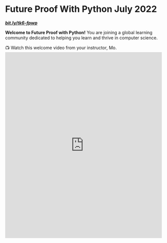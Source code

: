 # Future Proof With Python July 2022

**_[bit.ly/tk6-fpwp](http://bit.ly/tk6-fpwp)_**

**Welcome to Future Proof with Python!** You are joining a global learning community dedicated to helping you learn and thrive in computer science. 

<aside>
  📺 Watch this welcome video from your instructor, Mo. 
</aside>

  <div style="position: relative; height: 100%; width: 100%;">
    <iframe width="100%" height="600" src="https://www.youtube.com/embed/OxsDwTYt40s" title="Welcome to Future Proof with Python" frameborder="0" allow="accelerometer; autoplay; clipboard-write; encrypted-media; gyroscope; picture-in-picture" allowfullscreen></iframe>
</div>


## Completing your lessons
This page will include all the lessons for the class. Each week, Mo will add new lessons and assignments for you to work on. 
Bookmark this page to find all of your lessons: [https://bit.ly/tk6-fpwp](https://bit.ly/tk6-fpwp)

To find a lesson, click the Table of Contents (three horizontal lines) on the top left corner of the page. You can also click the arrows to navigate to the next lesson. 

<aside>
  📺 Watch this lesson navigation walkthrough video from Emmy, one of your community managers
</aside>

<div style="position: relative; height: 100%; width: 100%;">
    <iframe width="100%" height="600" src="https://www.youtube.com/embed/d3HOm2JShuY" title="Lesson Page Walkthrough" frameborder="0" allow="accelerometer; autoplay; clipboard-write; encrypted-media; gyroscope; picture-in-picture" allowfullscreen></iframe>
</div>

## Program schedule
Below is the  schedule for the program. Each day, your community managers will post a "Daily Peak" in Discord to share events for the day.

<div style="width:100%;height:500px;"><iframe src="https://docs.google.com/presentation/embed?id=1jBHN9Bh-LLbchnR3SY6UHugRHZT3DzdyLfSrtzdSI2Y" frameborder="0" sandbox="allow-scripts allow-popups allow-top-navigation-by-user-activation allow-forms allow-same-origin" allowfullscreen="" style="width: 100%; height: 100%; border-radius: 1px; pointer-events: auto; background-color: white;"></iframe></div>

---

Copyright © 2022 Kibo, Inc. All Rights Reserved.
